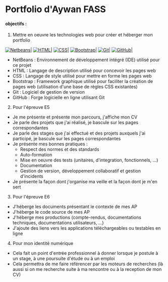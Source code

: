 # Portfolio d'Aywan FASS
#### objectifs :
1. Mettre en oeuvre les technologies web pour créer et héberger mon portfolio

[![Netbeans|](https://upload.wikimedia.org/wikipedia/commons/thumb/9/98/Apache_NetBeans_Logo.svg/64px-Apache_NetBeans_Logo.svg.png)](https://fr.wikipedia.org/wiki/NetBeans) [![HTML|](https://upload.wikimedia.org/wikipedia/commons/thumb/6/61/HTML5_logo_and_wordmark.svg/64px-HTML5_logo_and_wordmark.svg.png?uselang=fr)](https://fr.wikipedia.org/wiki/Hypertext_Markup_Language) [![CSS|](https://cdn-icons-png.flaticon.com/64/5968/5968242.png)](https://fr.wikipedia.org/wiki/Feuilles_de_style_en_cascade) [![Bootstrap|](https://upload.wikimedia.org/wikipedia/commons/thumb/b/b2/Bootstrap_logo.svg/64px-Bootstrap_logo.svg.png?uselang=fr)](https://fr.wikipedia.org/wiki/Bootstrap_(framework))         [![Git|](https://upload.wikimedia.org/wikipedia/commons/thumb/e/e0/Git-logo.svg/120px-Git-logo.svg.png?uselang=fr)](https://fr.wikipedia.org/wiki/Git)                  [![GitHub|](https://upload.wikimedia.org/wikipedia/commons/thumb/c/c2/GitHub_Invertocat_Logo.svg/64px-GitHub_Invertocat_Logo.svg.png?uselang=fr)](https://fr.wikipedia.org/wiki/GitHub)

- NetBeans : Environnement de développement intégré (IDE) utilisé pour ce projet
- HTML : Langage de description utilisé pour concevoir les pages web
- CSS : Langage de style utilisé pour mettre en forme les pages web
- Bootstrap : Framework graphique utilisé pour faciliter la création de pages web (utilisation d'une base de règles
CSS existantes) 
- Git : Logiciel de gestion de version
- GitHub : Forge logicielle en ligne utilisant Git

2. Pour l'épreuve E5

- Je me présente et présente mon parcours, j'affiche mon CV
- Je parle des projets que j'ai réalisé, je bascule sur les pages correspondantes
- Je parle des stages que j'ai effectué et des projets auxquels j'ai participé, je bascule sur les pages
correspondantes
- Je présente mes bonnes pratiques : 
     - Respect des normes et des standards
     - Auto-formation
     - Mise en oeuvre des tests (unitaires, d'integration, fonctionnels, ...)
     - Documentation
     - Gestion de version, développement collaboratif et gestion d'incidents
- Je présente la façon dont j'organise ma veille et la façon dont je m'en sert

3. Pour l'épreuve E6

- J'héberge les documents présentant le contexte de mes AP
- J'héberge le code source de mes AP
- J'héberge mes productions  (compte-rendus, documentations techniques, documentations utilisateurs, ...)
- J'ajoute des liens vers les applications téléchargeables ou testables en ligne

4. Pour mon identité numérique

- Cela fait un point d'entrée professionnel à donner lorsque je postule à un stage, à une poursuite d'étude ou à 
un emploi
- Cela permettra de me faire référencer par les moteurs de recherches (là aussi si on me recherche suite à ma 
rencontre ou à la reception de mon CV)
